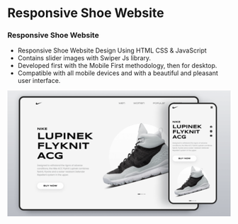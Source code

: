 # Responsive Shoe Website
### Responsive Shoe Website

- Responsive Shoe Website Design Using HTML CSS & JavaScript
- Contains slider images with Swiper Js library.
- Developed first with the Mobile First methodology, then for desktop.
- Compatible with all mobile devices and with a beautiful and pleasant user interface.

![preview img](/preview.png)
